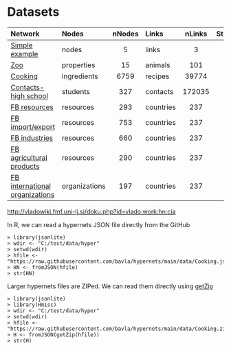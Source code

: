 # Datasets

| Network | Nodes | nNodes | Links | nLinks | Structure |
| :---         |     :---       |      :---:   |     :---       |      :---:   |      :---:   |
| [Simple example](https://raw.githubusercontent.com/bavla/hypernets/main/data/ex.json)   | nodes    | 5  | links  | 3     | [str](https://github.com/bavla/hypernets/blob/main/data/str/ex.md)     |
| [Zoo](https://raw.githubusercontent.com/bavla/hypernets/main/data/Zoo.json)   | properties    | 15  | animals  | 101     | [str](https://github.com/bavla/hypernets/blob/main/data/str/Zoo.md)     |
| [Cooking](https://raw.githubusercontent.com/bavla/hypernets/main/data/Zoo.json)   | ingredients    | 6759  | recipes  | 39774     | [str](https://github.com/bavla/hypernets/blob/main/data/str/Cooking.md)     |
| [Contacts-high school](https://raw.githubusercontent.com/bavla/hypernets/main/data/contact-high-school.json)   | students    | 327  | contacts  | 172035   | [str](https://github.com/bavla/hypernets/blob/main/data/str/contact-high-school.md)     |
| [FB resources](https://raw.githubusercontent.com/bavla/hypernets/main/data/FB_resources.json)   | resources    | 293  | countries  | 237   | [str](https://github.com/bavla/hypernets/blob/main/data/str/FB_resources.md)     |
| [FB import/export](https://raw.githubusercontent.com/bavla/hypernets/main/data/FB_ImpExp.json)   | resources    | 753  | countries  | 237   | [str](https://github.com/bavla/hypernets/blob/main/data/str/FB_ImpExp.md)     |
| [FB industries](https://raw.githubusercontent.com/bavla/hypernets/main/data/FB_indust.json)   | resources    | 660  | countries  | 237   | [str](https://github.com/bavla/hypernets/blob/main/data/str/FB_indust.md)     |
| [FB agricultural products](https://raw.githubusercontent.com/bavla/hypernets/main/data/FB_agroP.json)   | resources    | 290  | countries  | 237   | [str](https://github.com/bavla/hypernets/blob/main/data/str/FB_agroP.md)     |
| [FB international organizations](https://raw.githubusercontent.com/bavla/hypernets/main/data/FB_inOrgs.json)   | organizations    | 197  | countries  | 237   | [str](https://github.com/bavla/hypernets/blob/main/data/str/FB_orgs.md)     |


http://vladowiki.fmf.uni-lj.si/doku.php?id=vlado:work:hn:cia

In R, we can read a hypernets JSON file directly from the GitHub
```
> library(jsonlite)
> wdir <- "C:/test/data/hyper"
> setwd(wdir)
> hfile <- "https://raw.githubusercontent.com/bavla/hypernets/main/data/Cooking.json"
> HN <- fromJSON(hfile)
> str(HN)
```
Larger hypernets files are ZIPed. We can read them directly using [getZip](https://search.r-project.org/CRAN/refmans/Hmisc/html/getZip.html)
```
> library(jsonlite)
> library(Hmisc)
> wdir <- "C:/test/data/hyper"
> setwd(wdir)
> hfile <- "https://raw.githubusercontent.com/bavla/hypernets/main/data/Cooking.zip"
> H <- fromJSON(getZip(hfile))
> str(H)
```
